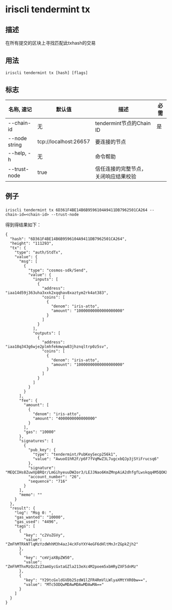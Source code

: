 # iriscli tendermint tx

## 描述

在所有提交的区块上寻找匹配此txhash的交易

## 用法

```
iriscli tendermint tx [hash] [flags]
```

## 标志

| 名称, 速记 | 默认值                    | 描述                                                             | 必需      |
| --------------- | -------------------------- | --------------------------------------------------------- | -------- |
| --chain-id      | 无 | tendermint节点的Chain ID   | 是  |
| --node string   |   tcp://localhost:26657   | 要连接的节点 |               
| --help, -h      |  无| 命令帮助||
| --trust-node    | true   | 信任连接的完整节点，关闭响应结果校验 |  |

## 例子

### 

```shell
iriscli tendermint tx 6D361F4BE14B6B9596104A9411DB7962501CA264 --chain-id=<chain-id> --trust-node
```

得到得结果如下：
```
{
  "hash": "6D361F4BE14B6B9596104A9411DB7962501CA264",
  "height": "111293",
  "tx": {
    "type": "auth/StdTx",
    "value": {
      "msg": [
        {
          "type": "cosmos-sdk/Send",
          "value": {
            "inputs": [
              {
                "address": "iaa14d59j363uha3xxk2xqqhav8xaztym2rk4at383",
                "coins": [
                  {
                    "denom": "iris-atto",
                    "amount": "10000000000000000000"
                  }
                ]
              }
            ],
            "outputs": [
              {
                "address": "iaa18q343g6wje2plmhfekmwyw83jhznqltrp0z5sv",
                "coins": [
                  {
                    "denom": "iris-atto",
                    "amount": "10000000000000000000"
                  }
                ]
              }
            ]
          }
        }
      ],
      "fee": {
        "amount": [
          {
            "denom": "iris-atto",
            "amount": "4000000000000000"
          }
        ],
        "gas": "10000"
      },
      "signatures": [
        {
          "pub_key": {
            "type": "tendermint/PubKeySecp256k1",
            "value": "AwuoO1hR2F/p6F7fVqMwZ3L7ugcxbQJp3jSYiFrucsq6"
          },
          "signature": "MEQCIHs8ZuwVpBRQr/LmGihyeuuDW2or3/LEJJNao6KmZMnpAiA2dhfgfLwskqq4M5QOKXqELT6TqXHEA7f/SR4ghDQUMQ==",
          "account_number": "26",
          "sequence": "716"
        }
      ],
      "memo": ""
    }
  },
  "result": {
    "log": "Msg 0: ",
    "gas_wanted": "10000",
    "gas_used": "4496",
    "tags": [
      {
        "key": "c2VuZGVy",
        "value": "ZmFhMTRkNTlqMzYzdWhhM3h4azJ4cXFoYXY4eGF6dHltMnJrZGpkZjh2"
      },
      {
        "key": "cmVjaXBpZW50",
        "value": "ZmFhMThxMzQzZzZ3amUycGxtaGZla213eXc4M2poem5xbHRyZXF5dnMz"
      },
      {
        "key": "Y29tcGxldGVDb25zdW1lZFR4RmVlLWlyaXMtYXR0bw==",
        "value": "MTc5ODQwMDAwMDAwMDAwMA=="
      }
    ]
  }
}
```

